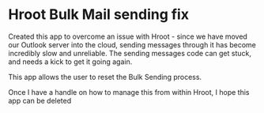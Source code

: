# Hroot Bulk Mail sending fix

Created this app to overcome an issue with Hroot - since we have moved our Outlook server into the cloud, sending messages through it has become incredibly slow and unreliable. The sending messages code can get stuck, and needs a kick to get it going again.

This app allows the user to reset the Bulk Sending process.

Once I have a handle on how to manage this from within Hroot, I hope this app can be deleted
